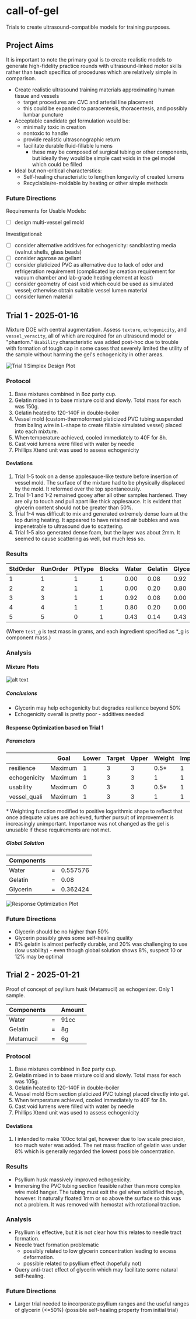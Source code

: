 # call-of-gel

Trials to create ultrasound-compatible models for training purposes.

## Project Aims

It is important to note the primary goal is to create realistic models to generate high-fidelity practice rounds with ultrasound-linked motor skills rather than teach specifics of procedures which are relatively simple in comparison.

- Create realistic ultrasound training materials approximating human tissue and vessels
  - target procedures are CVC and arterial line placement
  - this could be expanded to paracentesis, thoracentesis, and possibly lumbar puncture
- Acceptable candidate gel formulation would be:
  - minimally toxic in creation
  - nontoxic to handle
  - provide realistic ultrasonographic return
  - facilitate durable fluid-fillable lumens
    - these may be composed of surgical tubing or other components, but ideally they would be simple cast voids in the gel model which could be filled
- Ideal but non-critical characterstics:
  - Self-healing characteristic to lengthen longevity of created lumens
  - Recyclable/re-moldable by heating or other simple methods

### Future Directions

Requirements for Usable Models:

- [ ] design multi-vessel gel mold

Investigational:

- [ ] consider alternative additives for echogenicity: sandblasting media (walnut shells, glass beads)
- [ ] consider agarose as gellant
- [ ] consider platicized PVC as alternative due to lack of odor and refrigeration requirement (complicated by creation requirement for vacuum chamber and lab-grade heating element at least)
- [ ] consider geometry of cast void which could be used as simulated vessel; otherwise obtain suitable vessel lumen material
- [ ] consider lumen material

## Trial 1 - **2025-01-16**

Mixture DOE with central augmentation. Assess `texture`, `echogenicity`, and `vessel_veracity`, all of which are required for an ultrasound model or "phantom." `Usability` characteristic was added post-hoc due to trouble with formation of tough cap in some cases that severely limited the utility of the sample without harming the gel's echogenicity in other areas.

![Trial 1 Simplex Design Plot](<media/Trial 1 Simplex Design Plot in Amounts.png>)

### Protocol

1. Base mixtures combined in 8oz party cup.
1. Gelatin mixed in to base mixture cold and slowly. Total mass for each was 150g.
1. Gelatin heated to 120-140F in double-boiler
1. Vessel mold (custom-thermoformed platicized PVC tubing suspended from baling wire in L-shape to create fillable simulated vessel) placed into each mixture.
1. When temperature achieved, cooled immediately to 40F for 8h.
1. Cast void lumens were filled with water by needle
1. Phillips Xtend unit was used to assess echogenicity

#### Deviations

1. Trial 1-5 took on a dense applesauce-like texture before insertion of vessel mold. The surface of the mixture had to be physically displaced by the mold. It reformed over the top spontaneously.
1. Trial 1-1 and 1-2 remained gooey after all other samples hardened. They are oily to touch and pull apart like thick applesauce. It is evident that glycerin content should not be greater than 50%.
1. Trial 1-4 was difficult to mix and generated extremely dense foam at the top during heating. It appeared to have retained air bubbles and was impenetrable to ultrasound due to scattering.
1. Trial 1-5 also generated dense foam, but the layer was about 2mm. It seemed to cause scattering as well, but much less so.

### Results

| StdOrder | RunOrder | PtType | Blocks | Water | Gelatin | Glycerin | test_g | water_g | gelatin_g | glycerin_g | resilience | echogenicity | usability | vessel_quality |
|----------|----------|--------|--------|-------|---------|----------|--------|---------|-----------|------------|------------|--------------|-----------|----------------|
| 1        | 1        | 1      | 1      | 0.00  | 0.08    | 0.92     | 150    | 0       | 12        | 138        | 1          | 1            | 0         | 1              |
| 2        | 2        | 1      | 1      | 0.00  | 0.20    | 0.80     | 150    | 0       | 30        | 120        | 1          | 1            | 1         | 1              |
| 3        | 3        | 1      | 1      | 0.92  | 0.08    | 0.00     | 150    | 138     | 12        | 0          | 2          | 1            | 3         | 2              |
| 4        | 4        | 1      | 1      | 0.80  | 0.20    | 0.00     | 150    | 120     | 30        | 0          | 3          | 1            | 1         | 2              |
| 5        | 5        | 0      | 1      | 0.43  | 0.14    | 0.43     | 150    | 65      | 21        | 65         | 3          | 2            | 2         | 2              |

(Where `test_g` is test mass in grams, and each ingredient specified as *_g is component mass.)

### Analysis

#### Mixture Plots

![alt text](<media/Trial 1 Mixture Contour Plots.png>)

##### Conclusions

- Glycerin may help echogenicity but degrades resilience beyond 50%
- Echogenicity overall is pretty poor - additives needed

#### Response Optimization based on Trial 1

##### Parameters

|  | Goal         | Lower   | Target | Upper | Weight | Import |
|--------------|---------|--------|-------|--------|--------|---|
| resilience   | Maximum | 1      | 3     | 3      | 0.5*    | 1 |
| echogenicity | Maximum | 1      | 3     | 3      | 1      | 1 |
| usability    | Maximum | 0      | 3     | 3      | 0.5*    | 1 |
| vessel_quali | Maximum | 1      | 3     | 3      | 1      | 1 |

\* Weighting function modified to positive logarithmic shape to reflect that once adequate values are achieved, further pursuit of improvement is increasingly unimportant. Importance was not changed as the gel is unusable if these requirements are not met.

##### Global Solution

| Components |   |          |
|------------|---|----------|
| Water      | = | 0.557576 |
| Gelatin    | = | 0.08     |
| Glycerin   | = | 0.362424 |

![Response Optimization Plot](<media/Trial 1 Response Optimization Plot.png>)

### Future Directions

- Glycerin should be no higher than 50%
- Glycerin possibly gives some self-healing quality
- 8% gelatin is almost perfectly durable, and 20% was challenging to use (low usability) - even though global solution shows 8%, suspect 10 or 12% may be optimal

## Trial 2 - **2025-01-21**

Proof of concept of psyllium husk (Metamucil) as echogenizer. Only 1 sample.

| Components |   |  Amount  |
|------------|---|----------|
| Water      | = |   91cc   |
| Gelatin    | = |    8g    |
| Metamucil  | = |    6g    |


### Protocol

1. Base mixtures combined in 8oz party cup.
1. Gelatin mixed in to base mixture cold and slowly. Total mass for each was 105g.
1. Gelatin heated to 120-140F in double-boiler
1. Vessel mold (5cm section platicized PVC tubing) placed directly into gel.
1. When temperature achieved, cooled immediately to 40F for 8h.
1. Cast void lumens were filled with water by needle
1. Phillips Xtend unit was used to assess echogenicity

#### Deviations

1. I intended to make 100cc total gel, however due to low scale precision, too much water was added. The net mass fraction of gelatin was under 8% which is generally regarded the lowest possible concentration.

### Results

- Psyllium husk massively improved echogenicity.
- Immersing the PVC tubing section feasible rather than more complex wire mold hanger. The tubing must exit the gel when solidified though, however. It naturally floated 1mm or so above the surface so this was not a problem. It was removed with hemostat with rotational traction.

### Analysis

- Psyllium is effective, but it is not clear how this relates to needle tract formation.
- Needle tract formation problematic
  - possibly related to low glycerin concentration leading to excess deformation.
  - possible related to psyllium effect (hopefully not)
- Query anti-tract effect of glycerin which may facilitate some natural self-healing.

### Future Directions

- Larger trial needed to incorporate psyllium ranges and the useful ranges of glycerin (<=50%) (possible self-healing property from initial trial)